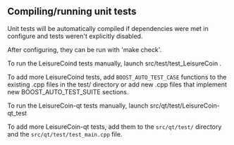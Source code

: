 Compiling/running unit tests
------------------------------------

Unit tests will be automatically compiled if dependencies were met in configure
and tests weren't explicitly disabled.

After configuring, they can be run with 'make check'.

To run the LeisureCoind tests manually, launch src/test/test_LeisureCoin .

To add more LeisureCoind tests, add `BOOST_AUTO_TEST_CASE` functions to the existing
.cpp files in the test/ directory or add new .cpp files that
implement new BOOST_AUTO_TEST_SUITE sections.

To run the LeisureCoin-qt tests manually, launch src/qt/test/LeisureCoin-qt_test

To add more LeisureCoin-qt tests, add them to the `src/qt/test/` directory and
the `src/qt/test/test_main.cpp` file.
